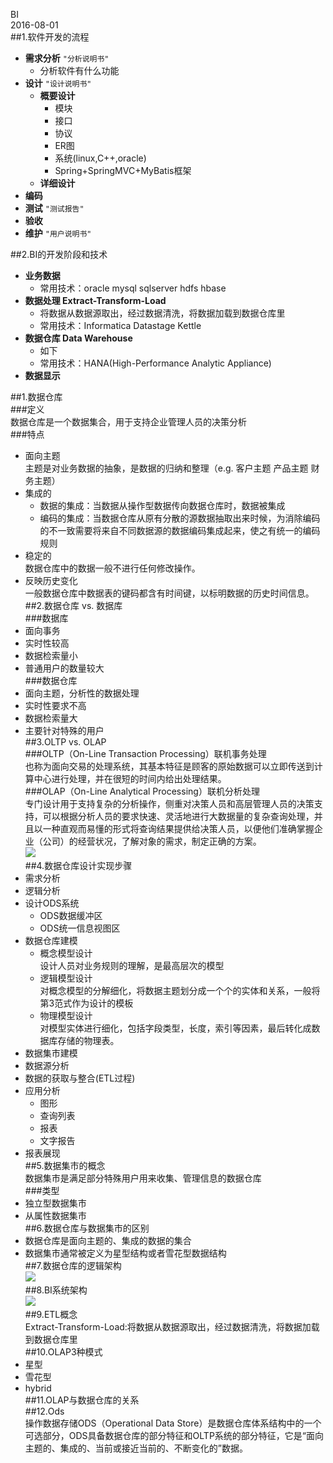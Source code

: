 BI  
2016-08-01  
##1.软件开发的流程  
* **需求分析** `"分析说明书"`  
	* 分析软件有什么功能  
* **设计** `"设计说明书"`  
	* **概要设计**  
		* 模块  
		* 接口  
		* 协议  
		* ER图  
		* 系统(linux,C++,oracle)  
		* Spring+SpringMVC+MyBatis框架  
	* **详细设计**  
* **编码**  
* **测试** `"测试报告"`  
* **验收**  
* **维护** `"用户说明书"`       
          
##2.BI的开发阶段和技术   
* **业务数据**    
	* 常用技术：oracle mysql sqlserver hdfs hbase  
* **数据处理 Extract-Transform-Load**  
	* 将数据从数据源取出，经过数据清洗，将数据加载到数据仓库里  
	* 常用技术：Informatica Datastage Kettle  
* **数据仓库 Data Warehouse**   
	* 如下  
	* 常用技术：HANA(High-Performance Analytic Appliance)  
* **数据显示**  

##1.数据仓库  
###定义  
数据仓库是一个数据集合，用于支持企业管理人员的决策分析  
###特点  
* 面向主题    
主题是对业务数据的抽象，是数据的归纳和整理（e.g. 客户主题 产品主题 财务主题）  
* 集成的    
	* 数据的集成：当数据从操作型数据传向数据仓库时，数据被集成  
	* 编码的集成：当数据仓库从原有分散的源数据抽取出来时候，为消除编码的不一致需要将来自不同数据源的数据编码集成起来，使之有统一的编码规则  
* 稳定的    
数据仓库中的数据一般不进行任何修改操作。  
* 反映历史变化    
一般数据仓库中数据表的键码都含有时间键，以标明数据的历史时间信息。  
##2.数据仓库 vs. 数据库  
###数据库  
* 面向事务    
* 实时性较高  
* 数据检索量小  
* 普通用户的数量较大    
###数据仓库  
* 面向主题，分析性的数据处理  
* 实时性要求不高  
* 数据检索量大    
* 主要针对特殊的用户    
##3.OLTP vs. OLAP    
###OLTP（On-Line Transaction Processing）联机事务处理      
也称为面向交易的处理系统，其基本特征是顾客的原始数据可以立即传送到计算中心进行处理，并在很短的时间内给出处理结果。    
###OLAP（On-Line Analytical Processing）联机分析处理   
专门设计用于支持复杂的分析操作，侧重对决策人员和高层管理人员的决策支持，可以根据分析人员的要求快速、灵活地进行大数据量的复杂查询处理，并且以一种直观而易懂的形式将查询结果提供给决策人员，以便他们准确掌握企业（公司）的经营状况，了解对象的需求，制定正确的方案。      
![](https://ooo.0o0.ooo/2016/08/02/57a0e789de691.jpg)  
##4.数据仓库设计实现步骤  
* 需求分析  
* 逻辑分析  
* 设计ODS系统  
	* ODS数据缓冲区  
	* ODS统一信息视图区  
* 数据仓库建模  
	* 概念模型设计   
	设计人员对业务规则的理解，是最高层次的模型   
	* 逻辑模型设计    
	对概念模型的分解细化，将数据主题划分成一个个的实体和关系，一般将第3范式作为设计的模板  
	* 物理模型设计    
	对模型实体进行细化，包括字段类型，长度，索引等因素，最后转化成数据库存储的物理表。  
* 数据集市建模  
* 数据源分析  
* 数据的获取与整合(ETL过程)  
* 应用分析  
	* 图形  
	* 查询列表  
	* 报表      
	* 文字报告  
* 报表展现    
##5.数据集市的概念    
数据集市是满足部分特殊用户用来收集、管理信息的数据仓库    
###类型   
* 独立型数据集市  
* 从属性数据集市  
##6.数据仓库与数据集市的区别  
* 数据仓库是面向主题的、集成的数据的集合  
* 数据集市通常被定义为星型结构或者雪花型数据结构  
##7.数据仓库的逻辑架构  
![](https://ooo.0o0.ooo/2016/08/02/57a0e789d0745.jpg)  
##8.BI系统架构  
![](https://ooo.0o0.ooo/2016/08/02/57a0e789d03d5.jpg)  
##9.ETL概念  
Extract-Transform-Load:将数据从数据源取出，经过数据清洗，将数据加载到数据仓库里  
##10.OLAP3种模式  
* 星型   
* 雪花型  
* hybrid  
##11.OLAP与数据仓库的关系  
##12.Ods  
操作数据存储ODS（Operational Data Store）是数据仓库体系结构中的一个可选部分，ODS具备数据仓库的部分特征和OLTP系统的部分特征，它是“面向主题的、集成的、当前或接近当前的、不断变化的”数据。  
